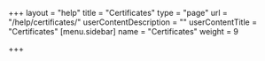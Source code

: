 +++
layout = "help"
title = "Certificates"
type = "page"
url = "/help/certificates/"
userContentDescription = ""
userContentTitle = "Certificates"
[menu.sidebar]
name = "Certificates"
weight = 9

+++
